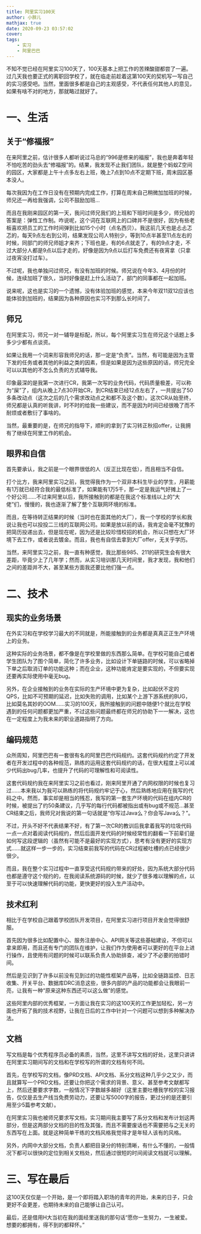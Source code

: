 ```yaml
---
title: 阿里实习100天
author: 小胖儿
mathjax: true
date: 2020-09-23 03:57:02
cover:
tags:
	- 实习
	- 阿里巴巴
---
```


不知不觉已经在阿里实习100天了，100天基本上把工作的苦辣酸甜都尝了一遍。过几天我也要正式的离职回学校了，就在临走前趁着这第100天的契机写一写自己的实习感受吧。当然，里面很多都是自己的主观感受，不代表任何其他人的意见，如果有啥不对的地方，那就略过就好了。

# 一、生活

## 关于“修福报”

在来阿里之前，估计很多人都听说过马总的“996是修来的福报”，我也是奔着年轻不怕吃苦的劲头去“修福报”的。结果，我发现不止我们团队，就是整个蚂蚁Z空间的园区，大家都是上午十点多左右上班，晚上7点到10点不定期下班，周末园区基本没人。

每次我因为在工作日没有在预期内完成工作，打算在周末自己稍微加加班的时候，师兄还一再给我强调，公司不鼓励加班...

而且在我刚来园区的第一天，我问过师兄我们的上班和下班时间是多少，师兄给的答案是：弹性工作制。咋说呢，这个词在互联网上的口碑并不是很好，因为有些老板喜欢把员工的工作时间弹到比如15个小时（点名西贝）。我这前几天也是忐忐忑忑的，每天9点左右到公司，结果发现公司人特别少，等到10点半甚至11点左右的时候，同部门的师兄师姐才来齐；下班也是，有的6点就走了，有的9点才走，不过大部分人都是9点以后才走的，好像是因为9点以后打车免费还有夜宵拿（只拿过夜宵没打过车）。

不过呢，我也单独问过师兄，有没有加班的时候。师兄说在今年3、4月份的时候，连续加班了很久，当时好像是赶上什么活动了，部门的同事都在一起加班。

说来呢，这也是实习的一个遗憾，没有体验加班的感觉，本来今年双11双12应该也能体验到加班的，结果因为各种原因也实习不到那么长时间了。

## 师兄

在阿里实习，师兄一对一辅导是标配，所以，每个阿里实习生在师兄这个话题上多多少少都有点谈资。

如果让我用一个词来形容我师兄的话，那一定是“负责”。当然，有可能是因为主管下发的任务或者其他的利益之类的因素，但是如果是因为这些原因的话，师兄完全可以以其他的不怎么负责的方式辅导我。

印象最深的是我第一次进行CR，我第一次写的业务代码，代码质量极差，可以称为“屎”了，组内从晚上7点30开始CR，到CR结束已经12点左右了，一共提出了50多条改动点（这次之后的几个需求改动点之和都不及这个数）。这次CR从始至终，师兄都是认真的听我讲，时不时的给我一些建议，而不是因为时间已经很晚了而不耐烦或者敷衍了事啥的。

当然，最重要的是，在师兄的指导下，顺利的拿到了实习转正秋招offer，让我拥有了继续在阿里工作的机会。

## 眼界和自信

首先要承认，我之前是一个眼界很低的人（反正比现在低），而且相当不自信。

打个比方，我来阿里实习之前，我觉得我作为一个双非本科生毕业的学生，月薪能有1万就已经符合我的最低标准了，如果能有1万5千，那一定是我运气好摊上了一个好公司……不过来阿里以后，我所接触到的都是在我这个标准线以上的“大佬”们，慢慢的，我也逐渐了解了整个互联网环境的标准。

而且，在等待转正结果的时候（当时也在面其他的大厂），我一个学校的学长和我说让我也可以投投二三线的互联网公司。如果是放以前的话，我肯定会毫不犹豫的把简历投递出去，但是现在呢，因为还是比较珍惜校招的机会，所以只想在大厂环境下去工作，或者说去镀金。而且，我也有自信去拿到大厂offer，无关乎学历。

当然，来阿里实习之前，我一直有种感觉，我比那些985、211的研究生会有很大差距，毕竟少上了几年学；然而，从实习培训那几天时间里，我才发现，我和他们之间的差距并不大，甚至某些方面我还要比他们强一点。

# 二、技术

## 现实的业务场景

在外实习和在学校学习最大的不同就是，所能接触到的业务都是真真正正生产环境上的业务。

这种实际的业务场景，都不像是在学校里做的东西那么简单。在学校可能自己或者学生团队为了图个简单，简化了许多业务，比如设计下单链路的时候，可以省略掉下单之后取消订单的功能这种；而在企业，这种功能肯定是要实现的，不但要实现还要再实际使用中毫无bug。

另外，在企业接触到的业务在实际的生产环境中更为复杂，比如起伏不定的QPS，比如不可预期的延迟，比如失败的调用，比如某个上游下游系统的BUG，比如莫名其妙的OOM……实习的100天，我所接触到的问题中随便1个就比在学校遇到的任何问题都更加严重，不过这些问题最终都在师兄的协助下一一解决，这也在一定程度上为我未来的职业道路指明了方向。

## 编码规范

众所周知，阿里巴巴有一套很有名的阿里巴巴代码规约。这套代码规约约定了开发者在开发过程中的各种规范，熟练的运用这套代码规约的话，在很大程度上可以减少代码出bug几率，也提升了代码的可理解性和可阅读性。

这套代码规约我在来阿里实习之前也看过，刚来阿里开通了内网权限的时候也复习过……本来我以为我可以熟练的将代码规约牢记于心，然后熟练地应用在我写的代码之中。然而，事实却是相当的残忍，我写的第一套生产环境的代码在组内CR的时候，被提出了约50条建议，几乎写的每行代码都被指出或有bug或不规范...甚至CR结束之后，我师兄对我说的第一句话就是“你写过Java么？你会写Java么？”。

不过，开头不好不代表结果不好，有了第一次CR的教训后我拿着我写的垃圾代码一点一点对着阅读代码规约，然后后面开发代码的时候经常性的翻看一下前辈们是如何写这段逻辑的（虽然有可能不是最好的实现方式），思考有没有更好的实现方式……就这样一步一步的，实习结束前我写的代码在CR过程被吐槽的点已经很少很少。

而且，我在整个实习过程中一直享受这代码规约带来的好处，因为系统大部分代码也都是遵守这个规约的，在我阅读系统源码的时候，就少了很多难以理解的点，以至于可以快速理解代码的功能，更快更好的投入生产活动中。

## 技术红利

相比于在学校自己跟着学校团队开发项目，在阿里实习进行项目开发会觉得很舒服。

首先因为很多比如配置中心、服务注册中心、API网关等这些基础建设，不但可以拿来即用，而且还有专门的团队在维护，让我们作为使用者可以更好的在平台上进行操作，且使用有问题的时候可以联系负责人协助排查，减少了不必要的拍错时间。

然后是见识到了许多以前没有见到过的功能性框架产品等，比如全链路监控、日志收集、开关平台、数据库DRC消息这些，很多内部的产品的功能都会让我眼前一亮，让我有一种“原来这种东西还可以这么做”的感觉。

这些阿里内部的优秀框架，一方面让我在实习的这100天的工作更加轻松，另一方面也开拓了我的技术视野，让我在日后的工作中针对一个问题可以想到多种解决办法。

## 文档

写文档是每个优秀程序员必备的素质，当然，这里不讲写文档的好处，这里只讲讲在阿里实习期间写的文档和在学校写的所谓的文档有何不同。

首先，在学校写的文档，像PRD文档、API文档、系分文档这种几乎少之又少，而且就算写一个PRD文档，还要让你把这个需求的背景、意义、甚至参考文献都写上，然后还要要求字数，一般情况下字数越多越好（这里主要吐槽我学校的实习报告，仅仅是去生产线当免费劳动力，还要让写5000字的报告，更过分的是还要引用至少5篇参考文献）。

在阿里实习我也被师兄要求写文档，实习期间我主要写了系分文档和发布计划这两部分，但是这两部分文档的目的性及其强，而且不需要废话也不需要把与之无关的东西写在上面。就是这种简单干练的文档风格我觉得才是年轻人该有的风格。

另外，内网中大部分文档，负责人都把目录分的特别清晰，有什么不懂的，一般情况下都可以很快的定位到相关文档处，然后通过很短的时间阅读文档就可以理解。

# 三、写在最后

这100天仅仅是一个开始，是一个即将踏入职场的青年的开始，未来的日子，只会更好不会更差，也期待未来的自己能够让自己认可。

最后，还是借用H大当初在我的面经里送我的那句话“愿你一生努力，一生被爱。想要的都拥有，得不到的都释怀。”